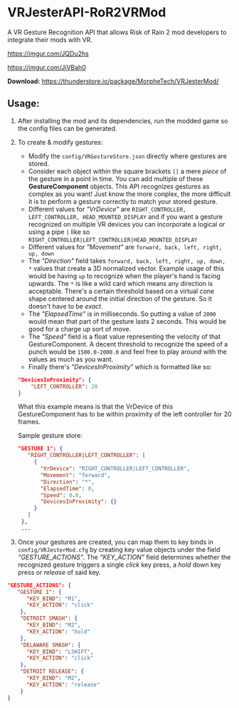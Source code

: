# VRJesterAPI-RoR2VRMod
A VR Gesture Recognition API that allows Risk of Rain 2 mod developers to integrate their mods with VR.

https://imgur.com/JQDu2hs

https://imgur.com/JiVBah0

**Download:** https://thunderstore.io/package/MorpheTech/VRJesterMod/

## Usage:

1. After installing the mod and its dependencies, run the modded game so the config files can be generated.
2. To create & modify gestures:
   - Modify the `config/VRGestureStore.json` directly where gestures are stored.
   - Consider each object within the square brackets `[]` a mere *piece* of the gesture in a point in time. You can add multiple of these **GestureComponent** objects. This API recognizes gestures as complex as you want! Just know the more conplex, the more difficult it is to perform a gesture correctly to match your stored gesture.
   - Different values for *"VrDevice"* are `RIGHT_CONTROLLER, LEFT_CONTROLLER, HEAD_MOUNTED_DISPLAY` and if you want a gesture recognized on multiple VR devices you can incorporate a logical or using a pipe `|` like so `RIGHT_CONTROLLER|LEFT_CONTROLLER|HEAD_MOUNTED_DISPLAY`
   - Different values for *"Movement"* are `forward, back, left, right, up, down`
   - The *"Direction"* field takes `forward, back, left, right, up, down, *` values that create a 3D normalized vector. Example usage of this would be having `up` to recognize when the player's hand is facing upwards. The `*` is like a wild card which means any direction is acceptable. There's a certain threshold based on a virtual cone shape centered around the initial direction of the gesture. So it doesn't have to be *exact*.
   - The *"ElapsedTime"* is in milliseconds. So putting a value of `2000` would mean that part of the gesture lasts 2 seconds. This would be good for a charge up sort of move.
   - The *"Speed"* field is a float value representing the velocity of that GestureComponent. A decent threshold to recognize the speed of a punch would be `1500.0-2000.0` and feel free to play around with the values as much as you want.
   - Finally there's *"DevicesInProximity"* which is formatted like so:
   ```json
   "DevicesInProximity": {
       "LEFT_CONTROLLER": 20
   }
   ```
   What this example means is that the VrDevice of this GestureComponent has to be within proximity of the left controller for 20 frames.

   Sample gesture store:
   ```json
   "GESTURE 1": {
      "RIGHT_CONTROLLER|LEFT_CONTROLLER": [
        {
          "VrDevice": "RIGHT_CONTROLLER|LEFT_CONTROLLER",
          "Movement": "forward",
          "Direction": "*",
          "ElapsedTime": 0,
          "Speed": 0.0,
          "DevicesInProximity": {}
        }
      ]
    },
    ...
   ```
3. Once your gestures are created, you can map them to key binds in `config/VRJesterMod.cfg` by creating key value objects under the field *"GESTURE_ACTIONS"*. The *"KEY_ACTION"* field determines whether the recognized gesture triggers a single *click* key press, a *hold* down key press or *release* of said key.
```json
"GESTURE_ACTIONS": {
   "GESTURE 1": {
      "KEY_BIND": "M1",
      "KEY_ACTION": "click"
    },
    "DETROIT SMASH": {
      "KEY_BIND": "M2",
      "KEY_ACTION": "hold"
    },
    "DELAWARE SMASH": {
      "KEY_BIND": "LSHIFT",
      "KEY_ACTION": "click"
    },
    "DETROIT RELEASE": {
      "KEY_BIND": "M2",
      "KEY_ACTION": "release"
    }
}
```
